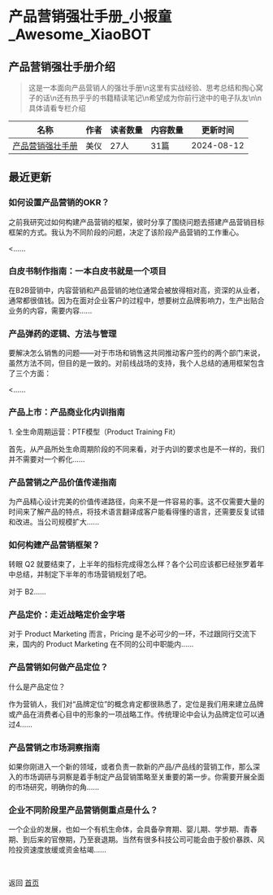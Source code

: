 # 产品营销强壮手册_小报童_Awesome_XiaoBOT

## 产品营销强壮手册介绍
> 这是一本面向产品营销人的强壮手册\n这里有实战经验、思考总结和掏心窝子的话\n还有热乎乎的书籍精读笔记\n希望成为你前行途中的电子队友\n\n具体请看专栏介绍  
  


|名称|作者|读者数量|内容数量|更新时间|
|---|---|---|---|---|
|[产品营销强壮手册](https://xiaobot.net/p/pmmhandbook?refer=0b133df9-27dc-423b-8101-639049001c13)|美仪|27人|31篇|2024-08-12|

## 最近更新
### 如何设置产品营销的OKR？

之前我研究过如何构建产品营销的框架，彼时分享了围绕问题去搭建产品营销目标框架的方式。我认为不同阶段的问题，决定了该阶段产品营销的工作重心。

 <......

### 白皮书制作指南：一本白皮书就是一个项目

在B2B营销中，内容营销和产品营销的地位通常会被放得相对高，资深的从业者，通常都很值钱。因为在面对企业客户的过程中，想要树立品牌影响力，生产出贴合业务的内容，需要内容......

### 产品弹药的逻辑、方法与管理

要解决怎么销售的问题——对于市场和销售这共同推动客户签约的两个部门来说，虽然方法不同，但目的是一致的。对前线战场的支持，我个人总结的通用框架包含了三个方面：

<......

### 产品上市：产品商业化内训指南

1\. 全生命周期运营：PTF模型（Product Training Fit）

首先，从产品所处生命周期阶段的不同来看，对于内训的要求也是不一样的，我们并不需要对一个孵化......

### 产品营销之产品价值传递指南

为产品精心设计完美的价值传递路径，向来不是一件容易的事。这不仅需要大量的时间来了解产品的特点，将技术语言翻译成客户能看得懂的语言，还需要反复试错和改进。当公司规模扩大......

### 如何构建产品营销框架？

转眼 Q2 就要结束了，上半年的指标完成得怎么样？各个公司应该都已经张罗着年中总结，并制定下半年的市场营销规划了吧。



对于 B2......

### 产品定价：走近战略定价金字塔

对于 Product Marketing 而言，Pricing 是不必可少的一环，不过跟同行交流下来，国内的 Product Marketing
在不同的公司中职能内......

### 产品营销如何做产品定位？

什么是产品定位？

作为营销人，我们对“品牌定位”的概念肯定都很熟悉了，定位是我们用来建立品牌或产品在消费者心目中的形象的一项战略工作。传统理论中会认为品牌定位可以通过4......

### 产品营销之市场洞察指南

如果你刚进入一个新的领域，或者负责一款新的产品/产品线的营销工作，那么深入的市场调研与洞察是着手制定产品营销策略至关重要的第一步。你需要开展全面的市场研究，明确你的角......

### 企业不同阶段里产品营销侧重点是什么？

一个企业的发展，也如一个有机生命体，会具备孕育期、婴儿期、学步期、青春期、到后来的官僚期，乃至衰退期。当然有很多科技公司可能会由于股价暴跌、风险投资速度放缓或资金枯竭......


<a href="https://github.com/Reno9527/awesome-xiaobot" style="color: white; text-decoration: none;">awesome-xiaobot</a>

返回 [首页](../README.md)
